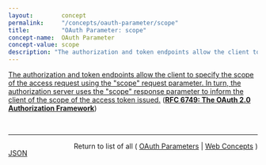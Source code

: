 ```yaml
---
layout:        concept
permalink:     "/concepts/oauth-parameter/scope"
title:         "OAuth Parameter: scope"
concept-name:  OAuth Parameter
concept-value: scope
description: "The authorization and token endpoints allow the client to specify the scope of the access request using the \"scope\" request parameter. In turn, the authorization server uses the \"scope\" response parameter to inform the client of the scope of the access token issued."
---
```


[The authorization and token endpoints allow the client to specify the scope of the access request using the "scope" request parameter. In turn, the authorization server uses the "scope" response parameter to inform the client of the scope of the access token issued.](http://tools.ietf.org/html/rfc6749#section-3.3 "Read documentation for OAuth Parameter &#34;scope&#34;") (**[RFC 6749: The OAuth 2.0 Authorization Framework](/specs/IETF/RFC/6749 "The OAuth 2.0 authorization framework enables a third-party application to obtain limited access to an HTTP service, either on behalf of a resource owner by orchestrating an approval interaction between the resource owner and the HTTP service, or by allowing the third-party application to obtain access on its own behalf. This specification replaces and obsoletes the OAuth 1.0 protocol described in RFC 5849.")**)

<br/>
<hr/>

<p style="float : left"><a href="./scope.json" title="JSON representing this particular Web Concept value">JSON</a></p>
<p style="text-align: right">Return to list of all ( <a href="../oauth-parameter/">OAuth Parameters</a> | <a href="../">Web Concepts</a> )</p>
